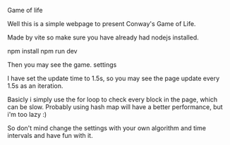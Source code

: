 Game of life

Well this is a simple webpage to present Conway's Game of Life.

Made by vite so make sure you have already had nodejs installed.

npm install
npm run dev

Then you may see the game.
settings

I have set the update time to 1.5s, so you may see the page update every 1.5s as an iteration.

Basicly i simply use the for loop to check every block in the page, which can be slow. Probably using hash map will have a better performance, but i'm too lazy :)

So don't mind change the settings with your own algorithm and time intervals and have fun with it.
